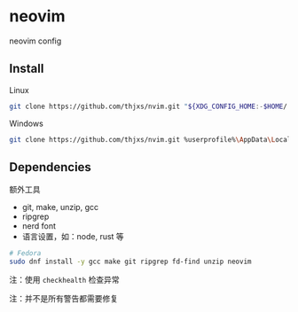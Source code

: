 # neovim

neovim config

## Install

Linux

```sh
git clone https://github.com/thjxs/nvim.git "${XDG_CONFIG_HOME:-$HOME/.config}"/nvim
```

Windows

```sh
git clone https://github.com/thjxs/nvim.git %userprofile%\AppData\Local\nvim\
```

## Dependencies

额外工具

- git, make, unzip, gcc
- ripgrep
- nerd font
- 语言设置，如：node, rust 等

```sh
# Fedora
sudo dnf install -y gcc make git ripgrep fd-find unzip neovim
```

注：使用 `checkhealth` 检查异常

注：并不是所有警告都需要修复

